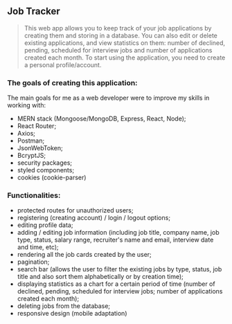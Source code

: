 ## Job Tracker

> This web app allows you to keep track of your job applications by creating them and storing in a database. You can also edit or delete existing applications, and view statistics on them: number of declined, pending, scheduled for interview jobs and number of applications created each month.
> To start using the application, you need to create a personal profile/account.

### The goals of creating this application:

The main goals for me as a web developer were to improve my skills in working with:

- MERN stack (Mongoose/MongoDB, Express, React, Node);
- React Router;
- Axios;
- Postman;
- JsonWebToken;
- BcryptJS;
- security packages;
- styled components;
- cookies (cookie-parser)

### Functionalities:

- protected routes for unauthorized users;
- registering (creating account) / login / logout options;
- editing profile data;
- adding / editing job information (including job title, company name, job type, status, salary range, recruiter's name and email, interview date and time, etc);
- rendering all the job cards created by the user;
- pagination;
- search bar (allows the user to filter the existing jobs by type, status, job title and also sort them alphabetically or by creation time);
- displaying statistics as a chart for a certain period of time (number of declined, pending, scheduled for interview jobs; number of applications created each month);
- deleting jobs from the database;
- responsive design (mobile adaptation)
